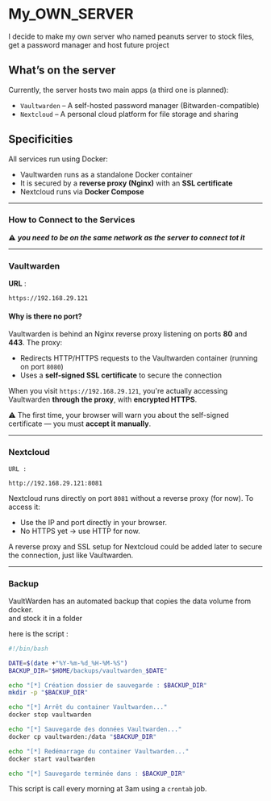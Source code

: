 # My_OWN_SERVER
I decide to make my own server who named peanuts server to stock files, get a password manager and host future project

## What’s on the server

Currently, the server hosts two main apps (a third one is planned):

- `Vaultwarden` – A self-hosted password manager (Bitwarden-compatible)
- `Nextcloud` – A personal cloud platform for file storage and sharing

## Specificities

All services run using Docker:

- Vaultwarden runs as a standalone Docker container
- It is secured by a **reverse proxy (Nginx)** with an **SSL certificate**
- Nextcloud runs via **Docker Compose**

---

### How to Connect to the Services

⚠️ ***you need to be on the same network as the server to connect tot it***

---

### Vaultwarden
**URL** :

```
https://192.168.29.121
```

#### Why is there no port?

Vaultwarden is behind an Nginx reverse proxy listening on ports **80** and **443**. The proxy:

- Redirects HTTP/HTTPS requests to the Vaultwarden container (running on port `8080`)
- Uses a **self-signed SSL certificate** to secure the connection

 When you visit `https://192.168.29.121`, you're actually accessing Vaultwarden **through the proxy**, with **encrypted HTTPS**.

⚠️ The first time, your browser will warn you about the self-signed certificate — you must **accept it manually**.

---

### Nextcloud
`URL :`

```
http://192.168.29.121:8081
```
Nextcloud runs directly on port `8081` without a reverse proxy (for now). To access it:

- Use the IP and port directly in your browser.
- No HTTPS yet → use HTTP for now.

A reverse proxy and SSL setup for Nextcloud could be added later to secure the connection, just like Vaultwarden.

---

### Backup

VaultWarden has an automated backup that copies the data volume from docker.\
and stock it in a folder


here is the script : 

```bash
#!/bin/bash

DATE=$(date +"%Y-%m-%d_%H-%M-%S")
BACKUP_DIR="$HOME/backups/vaultwarden_$DATE"

echo "[*] Création dossier de sauvegarde : $BACKUP_DIR"
mkdir -p "$BACKUP_DIR"

echo "[*] Arrêt du container Vaultwarden..."
docker stop vaultwarden

echo "[*] Sauvegarde des données Vaultwarden..."
docker cp vaultwarden:/data "$BACKUP_DIR"

echo "[*] Redémarrage du container Vaultwarden..."
docker start vaultwarden

echo "[*] Sauvegarde terminée dans : $BACKUP_DIR"
```
This script is call every morning at 3am using a `crontab` job.

